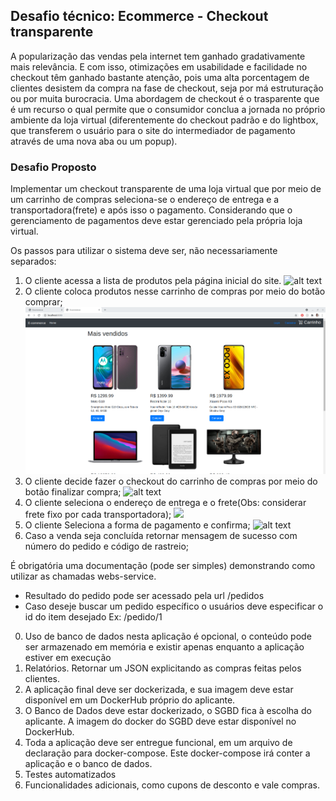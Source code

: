 ## Desafio técnico: Ecommerce - Checkout transparente

A popularização das vendas pela internet tem ganhado gradativamente mais relevância. E com isso, otimizações em usabilidade e facilidade no checkout têm ganhado bastante atenção, pois uma alta porcentagem de clientes desistem da compra na fase de checkout, seja por má estruturação ou por muita burocracia. Uma abordagem de checkout é o trasparente que é um recurso o qual permite que o consumidor conclua a jornada no próprio ambiente da loja virtual (diferentemente do checkout padrão e do lightbox, que transferem o usuário para o site do intermediador de pagamento através de uma nova aba ou um popup).

### Desafio Proposto

Implementar um checkout transparente de uma loja virtual que por meio de um carrinho de compras seleciona-se o endereço de entrega e a transportadora(frete) e após isso o pagamento. Considerando que o gerenciamento de pagamentos deve estar gerenciado pela própria loja virtual.

Os passos para utilizar o sistema deve ser, não necessariamente separados:

1) O cliente acessa a lista de produtos pela página inicial do site.
   ![alt text](https://github.com/Matheuspsilva/ecommerce/tree/main/src/main/resources/static/images/homepage.png?raw=true)
2) O cliente coloca produtos nesse carrinho de compras por meio do botão comprar;
   ![alt text](/src/main/resources/static/images/homepage.png?raw=true)
3) O cliente decide fazer o checkout do carrinho de compras por meio do botão finalizar compra;
   ![alt text](https://github.com/Matheuspsilva/ecommerce/tree/main/src/main/resources/static/images/carrinho.png?raw=true)
4) O cliente seleciona o endereço de entrega e o frete(Obs: considerar frete fixo por cada transportadora);
   <img src ="https://github.com/Matheuspsilva/ecommerce/tree/main/src/main/resources/static/images/carrinho.png">
5) O cliente Seleciona a forma de pagamento e confirma;
   ![alt text](https://github.com/Matheuspsilva/ecommerce/tree/main/src/main/resources/static/images/finalizar.png?raw=true)
6) Caso a venda seja concluída retornar mensagem de sucesso com número do pedido e código de rastreio;

É obrigatória uma documentação (pode ser simples) demonstrando como utilizar as chamadas webs-service.

 - Resultado do pedido pode ser acessado pela url /pedidos
 - Caso deseje buscar um pedido específico o usuários deve especificar o id do item desejado Ex: /pedido/1

0) Uso de banco de dados nesta aplicação é opcional, o conteúdo pode ser armazenado em memória e existir apenas enquanto a aplicação estiver em execução
1) Relatórios. Retornar um JSON explicitando as compras feitas pelos clientes.
2) A aplicação final deve ser dockerizada, e sua imagem deve estar disponível em um DockerHub próprio do aplicante.
3) O Banco de Dados deve estar dockerizado, o SGBD fica à escolha do aplicante. A imagem do docker do SGBD deve estar disponível no DockerHub.
4) Toda a aplicação deve ser entregue funcional, em um arquivo de declaração para docker-compose. Este docker-compose irá conter a aplicação e o banco de dados.
5) Testes automatizados
6) Funcionalidades adicionais, como cupons de desconto e vale compras. 